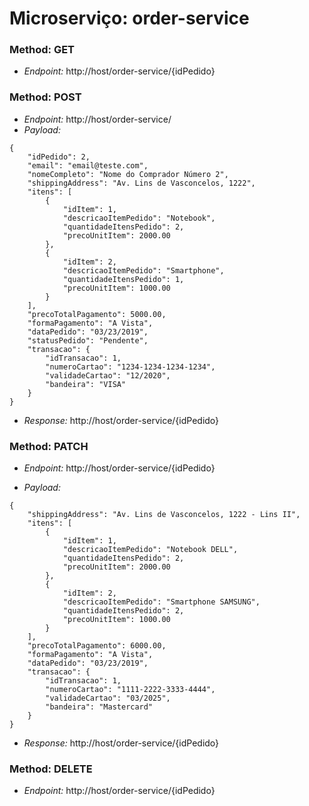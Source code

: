 # Microserviço: order-service

### Method: GET
* *Endpoint:* http://host/order-service/{idPedido}

### Method: POST
* *Endpoint:* http://host/order-service/
* *Payload:* 
```json5
{
    "idPedido": 2,
    "email": "email@teste.com",
    "nomeCompleto": "Nome do Comprador Número 2",
    "shippingAddress": "Av. Lins de Vasconcelos, 1222",
    "itens": [
        {
            "idItem": 1,
            "descricaoItemPedido": "Notebook",
            "quantidadeItensPedido": 2,
            "precoUnitItem": 2000.00
        },
        {
            "idItem": 2,
            "descricaoItemPedido": "Smartphone",
            "quantidadeItensPedido": 1,
            "precoUnitItem": 1000.00
        }
    ],
    "precoTotalPagamento": 5000.00,
    "formaPagamento": "A Vista",
    "dataPedido": "03/23/2019",
    "statusPedido": "Pendente",
    "transacao": {
        "idTransacao": 1,
        "numeroCartao": "1234-1234-1234-1234",
        "validadeCartao": "12/2020",
        "bandeira": "VISA"
    }
}
```
* *Response:* http://host/order-service/{idPedido}

### Method: PATCH
* *Endpoint:* http://host/order-service/{idPedido}

* *Payload:* 
```json5
{
    "shippingAddress": "Av. Lins de Vasconcelos, 1222 - Lins II",
    "itens": [
        {
            "idItem": 1,
            "descricaoItemPedido": "Notebook DELL",
            "quantidadeItensPedido": 2,
            "precoUnitItem": 2000.00
        },
        {
            "idItem": 2,
            "descricaoItemPedido": "Smartphone SAMSUNG",
            "quantidadeItensPedido": 2,
            "precoUnitItem": 1000.00
        }
    ],
    "precoTotalPagamento": 6000.00,
    "formaPagamento": "A Vista",
    "dataPedido": "03/23/2019",
    "transacao": {
        "idTransacao": 1,
        "numeroCartao": "1111-2222-3333-4444",
        "validadeCartao": "03/2025",
        "bandeira": "Mastercard"
    }
}
```
* *Response:* http://host/order-service/{idPedido}

### Method: DELETE
* *Endpoint:* http://host/order-service/{idPedido}

